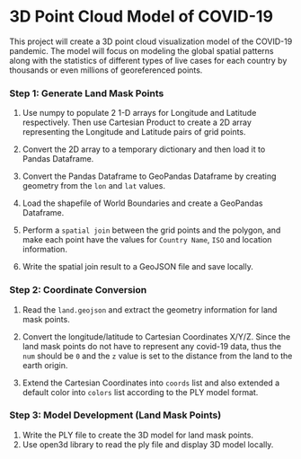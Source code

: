 # 3D Point Cloud Model of COVID-19

This project will create a 3D point cloud visualization model of the COVID-19 pandemic. The model will focus on modeling the global spatial patterns along with the statistics of different types of live cases for each country by thousands or even millions of georeferenced points.


### Step 1: Generate Land Mask Points
1. Use numpy to populate 2 1-D arrays for Longitude and Latitude respectively. Then use Cartesian Product to create a 2D array representing the Longitude and Latitude pairs of grid points.

2. Convert the 2D array to a temporary dictionary and then load it to Pandas Dataframe.

3. Convert the Pandas Dataframe to GeoPandas Dataframe by creating geometry from the `lon` and `lat` values.

4. Load the shapefile of World Boundaries and create a GeoPandas Dataframe.

5. Perform a `spatial join` between the grid points and the polygon, and make each point have the values for `Country Name`, `ISO` and location information.

6. Write the spatial join result to a GeoJSON file and save locally.

### Step 2: Coordinate Conversion
1. Read the `land.geojson` and extract the geometry information for land mask points.

2. Convert the longitude/latitude to Cartesian Coordinates X/Y/Z. Since the land mask points do not have to represent any covid-19 data, thus the `num` should be `0` and the `z` value is set to the distance from the land to the earth origin.

3. Extend the Cartesian Coordinates into `coords` list and also extended a default color into `colors` list according to the PLY model format.

### Step 3: Model Development (Land Mask Points)
1. Write the PLY file to create the 3D model for land mask points.
2. Use open3d library to read the ply file and display 3D model locally.